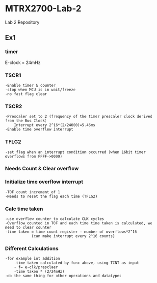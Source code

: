 # MTRX2700-Lab-2
Lab 2 Repository

## Ex1

### timer
E-clock = 24mHz

### TSCR1
	-Enable timer & counter
	-stop when MCU is in wait/freeze
	-no fast flag clear
### TSCR2
	-Prescaler set to 2 (frequency of the timer prescaler clock derived from the Bus Clock)
		Interrupt every 2^16*(2/24000)=5.46ms
	-Enable time overflow interrupt
### TFLG2
	-set flag when an interrupt condition occurred (when 16bit timer overflows from FFFF->0000)

### Needs Count & Clear overflow

### Initialize time overflow interrupt
	-TOF count increment of 1
	-Needs to reset the flag each time (TFLG2)

### Calc time taken
	-use overflow counter to calculate CLK cycles
	-Overflow counted in TOF and each time time taken is calculated, we need to clear counter
	-time taken = time count register – number of overflows*2^16
				(can make interrupt every 2^16 counts)
### Different Calculations
	-for example int addition
		-time taken calculated by func above, using TCNT as input 
		- f= e-clk/presclaer
		-time taken * (2/24mHz)
	-do the same thing for other operations and datatypes
